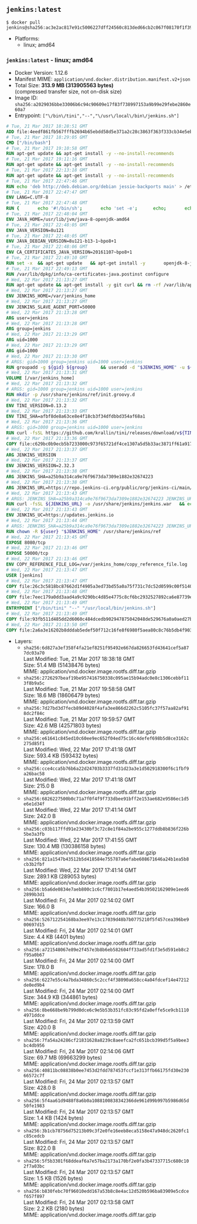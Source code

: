 ## `jenkins:latest`

```console
$ docker pull jenkins@sha256:ac3e2ac817e91c5006227dff24560c813ded66cb2c067f08170f1f3997434fe1
```

-	Platforms:
	-	linux; amd64

### `jenkins:latest` - linux; amd64

-	Docker Version: 1.12.6
-	Manifest MIME: `application/vnd.docker.distribution.manifest.v2+json`
-	Total Size: **313.9 MB (313905563 bytes)**  
	(compressed transfer size, not on-disk size)
-	Image ID: `sha256:a2029036bbe33006b6c94c90609e17f83f738997153a9b99e29febe2860e60a7`
-	Entrypoint: `["\/bin\/tini","--","\/usr\/local\/bin\/jenkins.sh"]`

```dockerfile
# Tue, 21 Mar 2017 18:28:51 GMT
ADD file:4eedf861fb567fffb2694b65ebdd58d5e371a2c28c3863f363f333cb34e5eb7b in / 
# Tue, 21 Mar 2017 18:29:05 GMT
CMD ["/bin/bash"]
# Tue, 21 Mar 2017 19:10:58 GMT
RUN apt-get update && apt-get install -y --no-install-recommends 		ca-certificates 		curl 		wget 	&& rm -rf /var/lib/apt/lists/*
# Tue, 21 Mar 2017 19:11:16 GMT
RUN apt-get update && apt-get install -y --no-install-recommends 		bzr 		git 		mercurial 		openssh-client 		subversion 				procps 	&& rm -rf /var/lib/apt/lists/*
# Tue, 21 Mar 2017 22:13:18 GMT
RUN apt-get update && apt-get install -y --no-install-recommends 		bzip2 		unzip 		xz-utils 	&& rm -rf /var/lib/apt/lists/*
# Tue, 21 Mar 2017 22:47:46 GMT
RUN echo 'deb http://deb.debian.org/debian jessie-backports main' > /etc/apt/sources.list.d/jessie-backports.list
# Tue, 21 Mar 2017 22:47:47 GMT
ENV LANG=C.UTF-8
# Tue, 21 Mar 2017 22:47:48 GMT
RUN { 		echo '#!/bin/sh'; 		echo 'set -e'; 		echo; 		echo 'dirname "$(dirname "$(readlink -f "$(which javac || which java)")")"'; 	} > /usr/local/bin/docker-java-home 	&& chmod +x /usr/local/bin/docker-java-home
# Tue, 21 Mar 2017 22:48:04 GMT
ENV JAVA_HOME=/usr/lib/jvm/java-8-openjdk-amd64
# Tue, 21 Mar 2017 22:48:05 GMT
ENV JAVA_VERSION=8u121
# Tue, 21 Mar 2017 22:48:05 GMT
ENV JAVA_DEBIAN_VERSION=8u121-b13-1~bpo8+1
# Tue, 21 Mar 2017 22:48:06 GMT
ENV CA_CERTIFICATES_JAVA_VERSION=20161107~bpo8+1
# Tue, 21 Mar 2017 22:49:10 GMT
RUN set -x 	&& apt-get update 	&& apt-get install -y 		openjdk-8-jdk="$JAVA_DEBIAN_VERSION" 		ca-certificates-java="$CA_CERTIFICATES_JAVA_VERSION" 	&& rm -rf /var/lib/apt/lists/* 	&& [ "$JAVA_HOME" = "$(docker-java-home)" ]
# Tue, 21 Mar 2017 22:49:13 GMT
RUN /var/lib/dpkg/info/ca-certificates-java.postinst configure
# Wed, 22 Mar 2017 21:13:27 GMT
RUN apt-get update && apt-get install -y git curl && rm -rf /var/lib/apt/lists/*
# Wed, 22 Mar 2017 21:13:27 GMT
ENV JENKINS_HOME=/var/jenkins_home
# Wed, 22 Mar 2017 21:13:27 GMT
ENV JENKINS_SLAVE_AGENT_PORT=50000
# Wed, 22 Mar 2017 21:13:28 GMT
ARG user=jenkins
# Wed, 22 Mar 2017 21:13:28 GMT
ARG group=jenkins
# Wed, 22 Mar 2017 21:13:29 GMT
ARG uid=1000
# Wed, 22 Mar 2017 21:13:29 GMT
ARG gid=1000
# Wed, 22 Mar 2017 21:13:30 GMT
# ARGS: gid=1000 group=jenkins uid=1000 user=jenkins
RUN groupadd -g ${gid} ${group}     && useradd -d "$JENKINS_HOME" -u ${uid} -g ${gid} -m -s /bin/bash ${user}
# Wed, 22 Mar 2017 21:13:31 GMT
VOLUME [/var/jenkins_home]
# Wed, 22 Mar 2017 21:13:32 GMT
# ARGS: gid=1000 group=jenkins uid=1000 user=jenkins
RUN mkdir -p /usr/share/jenkins/ref/init.groovy.d
# Wed, 22 Mar 2017 21:13:32 GMT
ENV TINI_VERSION=0.13.2
# Wed, 22 Mar 2017 21:13:33 GMT
ENV TINI_SHA=afbf8de8a63ce8e4f18cb3f34dfdbbd354af68a1
# Wed, 22 Mar 2017 21:13:36 GMT
# ARGS: gid=1000 group=jenkins uid=1000 user=jenkins
RUN curl -fsSL https://github.com/krallin/tini/releases/download/v${TINI_VERSION}/tini-static-amd64 -o /bin/tini && chmod +x /bin/tini   && echo "$TINI_SHA  /bin/tini" | sha1sum -c -
# Wed, 22 Mar 2017 21:13:36 GMT
COPY file:c629bc0b9ecb5b7233000c973f65721df4ce1307a5d5b33ac3871ff61a9172ff in /usr/share/jenkins/ref/init.groovy.d/tcp-slave-agent-port.groovy 
# Wed, 22 Mar 2017 21:13:37 GMT
ARG JENKINS_VERSION
# Wed, 22 Mar 2017 21:13:37 GMT
ENV JENKINS_VERSION=2.32.3
# Wed, 22 Mar 2017 21:13:38 GMT
ARG JENKINS_SHA=a25b9a314ca9e76f9673da7309e1882e32674223
# Wed, 22 Mar 2017 21:13:38 GMT
ARG JENKINS_URL=https://repo.jenkins-ci.org/public/org/jenkins-ci/main/jenkins-war/2.32.3/jenkins-war-2.32.3.war
# Wed, 22 Mar 2017 21:13:43 GMT
# ARGS: JENKINS_SHA=a25b9a314ca9e76f9673da7309e1882e32674223 JENKINS_URL=https://repo.jenkins-ci.org/public/org/jenkins-ci/main/jenkins-war/2.32.3/jenkins-war-2.32.3.war gid=1000 group=jenkins uid=1000 user=jenkins
RUN curl -fsSL ${JENKINS_URL} -o /usr/share/jenkins/jenkins.war   && echo "${JENKINS_SHA}  /usr/share/jenkins/jenkins.war" | sha1sum -c -
# Wed, 22 Mar 2017 21:13:43 GMT
ENV JENKINS_UC=https://updates.jenkins.io
# Wed, 22 Mar 2017 21:13:44 GMT
# ARGS: JENKINS_SHA=a25b9a314ca9e76f9673da7309e1882e32674223 JENKINS_URL=https://repo.jenkins-ci.org/public/org/jenkins-ci/main/jenkins-war/2.32.3/jenkins-war-2.32.3.war gid=1000 group=jenkins uid=1000 user=jenkins
RUN chown -R ${user} "$JENKINS_HOME" /usr/share/jenkins/ref
# Wed, 22 Mar 2017 21:13:45 GMT
EXPOSE 8080/tcp
# Wed, 22 Mar 2017 21:13:46 GMT
EXPOSE 50000/tcp
# Wed, 22 Mar 2017 21:13:46 GMT
ENV COPY_REFERENCE_FILE_LOG=/var/jenkins_home/copy_reference_file.log
# Wed, 22 Mar 2017 21:13:47 GMT
USER [jenkins]
# Wed, 22 Mar 2017 21:13:47 GMT
COPY file:26c3c5818bc87662d1f4905a3ed73bd55a0a75f731c7dc52d0599c00f51408e9 in /usr/local/bin/jenkins-support 
# Wed, 22 Mar 2017 21:13:48 GMT
COPY file:7eec179a0dd3aad4a9c9290bc4d85e4775c8cf6bc2932527892ca6e87739e474 in /usr/local/bin/jenkins.sh 
# Wed, 22 Mar 2017 21:13:49 GMT
ENTRYPOINT ["/bin/tini" "--" "/usr/local/bin/jenkins.sh"]
# Wed, 22 Mar 2017 21:13:49 GMT
COPY file:93fb511d485dd2d6060c484dcedb902947875042048de529676a0a0aed27b5a3 in /usr/local/bin/plugins.sh 
# Wed, 22 Mar 2017 21:13:50 GMT
COPY file:2a6a3e16202b8dddab5edef50f712c16fe8f6980f5aea80c8c76b5db4f903913 in /usr/local/bin/install-plugins.sh 
```

-	Layers:
	-	`sha256:6d827a3ef358f4fa21ef8251f95492e667da826653fd43641cef5a877dc03a70`  
		Last Modified: Tue, 21 Mar 2017 18:38:18 GMT  
		Size: 51.4 MB (51438476 bytes)  
		MIME: application/vnd.docker.image.rootfs.diff.tar.gzip
	-	`sha256:2726297beaf19be957416750338c095ae15b94adc0e8c1306cebbf113f8b9a5c`  
		Last Modified: Tue, 21 Mar 2017 19:58:58 GMT  
		Size: 18.6 MB (18606479 bytes)  
		MIME: application/vnd.docker.image.rootfs.diff.tar.gzip
	-	`sha256:7d27bd3d7fecb89d4028f4afa3ee866d2262c5105fc37f57aa82af918dc2f84c`  
		Last Modified: Tue, 21 Mar 2017 19:59:57 GMT  
		Size: 42.6 MB (42571803 bytes)  
		MIME: application/vnd.docker.image.rootfs.diff.tar.gzip
	-	`sha256:e61641c845ed10c60ee9ec652f04ed75c16c4defef698b5d8ce3162c275d85f1`  
		Last Modified: Wed, 22 Mar 2017 17:41:18 GMT  
		Size: 593.4 KB (593432 bytes)  
		MIME: application/vnd.docker.image.rootfs.diff.tar.gzip
	-	`sha256:cce4cca5b76b6a22d24703b3337fd31d23a3e1d502918300f6c1fbf9a26bac58`  
		Last Modified: Wed, 22 Mar 2017 17:41:18 GMT  
		Size: 215.0 B  
		MIME: application/vnd.docker.image.rootfs.diff.tar.gzip
	-	`sha256:6826227500b0c71a7f0f4f9f733dbee91bff2e153ae682e9586ec1d5e6e1d34f`  
		Last Modified: Wed, 22 Mar 2017 17:41:14 GMT  
		Size: 242.0 B  
		MIME: application/vnd.docker.image.rootfs.diff.tar.gzip
	-	`sha256:c03b117ffd91e23430bf3c72c8e1f84a2be955c1277ddb8b836f226b5be3a3fb`  
		Last Modified: Wed, 22 Mar 2017 17:41:55 GMT  
		Size: 130.4 MB (130386158 bytes)  
		MIME: application/vnd.docker.image.rootfs.diff.tar.gzip
	-	`sha256:821a1547b43512b5d418584e755787a6efabe608671646a24b1ea5b8cb3b2fbf`  
		Last Modified: Wed, 22 Mar 2017 17:41:14 GMT  
		Size: 289.1 KB (289053 bytes)  
		MIME: application/vnd.docker.image.rootfs.diff.tar.gzip
	-	`sha256:b5a6de0834e7aeb800c1c6cf7801b17e4aed54b39502162909e1eed62899b3d1`  
		Last Modified: Fri, 24 Mar 2017 02:14:02 GMT  
		Size: 166.0 B  
		MIME: application/vnd.docker.image.rootfs.diff.tar.gzip
	-	`sha256:526712254168ba3ee97e13c17039d48b7b0775210f5f457cea396be900697d15`  
		Last Modified: Fri, 24 Mar 2017 02:14:01 GMT  
		Size: 4.4 KB (4401 bytes)  
		MIME: application/vnd.docker.image.rootfs.diff.tar.gzip
	-	`sha256:a721548067e89e2f457e3b8b6eb582604ff33ad5fd1f3e5d591eb8c2f95a0b67`  
		Last Modified: Fri, 24 Mar 2017 02:14:00 GMT  
		Size: 178.0 B  
		MIME: application/vnd.docker.image.rootfs.diff.tar.gzip
	-	`sha256:6227e55c4a7bda34860c5c2ccf4f38090a658cc4a04fdcef14e47212de0ed9b4`  
		Last Modified: Fri, 24 Mar 2017 02:14:00 GMT  
		Size: 344.9 KB (344861 bytes)  
		MIME: application/vnd.docker.image.rootfs.diff.tar.gzip
	-	`sha256:8be668be9b799d0dce6c9e5b53b351fc83c95fd2a0effe5ce9cb11104971ddce`  
		Last Modified: Fri, 24 Mar 2017 02:13:59 GMT  
		Size: 420.0 B  
		MIME: application/vnd.docker.image.rootfs.diff.tar.gzip
	-	`sha256:7fa54a24286cf21831628a8239c8aeefca2fc651bcb399d5f5a9bee3bc4db956`  
		Last Modified: Fri, 24 Mar 2017 02:14:06 GMT  
		Size: 69.7 MB (69663299 bytes)  
		MIME: application/vnd.docker.image.rootfs.diff.tar.gzip
	-	`sha256:40811bc08838b0ee7453d2fdd787453fccf1e313ffb66175fd30e23066572c7f`  
		Last Modified: Fri, 24 Mar 2017 02:13:57 GMT  
		Size: 428.0 B  
		MIME: application/vnd.docker.image.rootfs.diff.tar.gzip
	-	`sha256:5f4aa61d9488f8a6b0a1088100838342366de961d99b997b5986d65d50fe1983`  
		Last Modified: Fri, 24 Mar 2017 02:13:57 GMT  
		Size: 1.4 KB (1424 bytes)  
		MIME: application/vnd.docker.image.rootfs.diff.tar.gzip
	-	`sha256:3b1cb78756d75213b09c3f2e0fe16eeb8eca5158e47a948dc2620fc1c85cedcb`  
		Last Modified: Fri, 24 Mar 2017 02:13:57 GMT  
		Size: 822.0 B  
		MIME: application/vnd.docker.image.rootfs.diff.tar.gzip
	-	`sha256:5f5b3301f68ddeaf6a7e57ba2173a170bf2e0fa3b47337715c680c102f7a03bc`  
		Last Modified: Fri, 24 Mar 2017 02:13:57 GMT  
		Size: 1.5 KB (1526 bytes)  
		MIME: application/vnd.docker.image.rootfs.diff.tar.gzip
	-	`sha256:b830febc70f96010edd167a53b8c8e4ac12d520b596ba83909e5cdcef657f897`  
		Last Modified: Fri, 24 Mar 2017 02:13:58 GMT  
		Size: 2.2 KB (2180 bytes)  
		MIME: application/vnd.docker.image.rootfs.diff.tar.gzip
